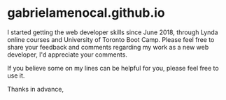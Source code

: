 # gabrielamenocal.github.io

I started getting the web developer skills since June 2018,  through Lynda online courses and University of Toronto Boot Camp.  Please feel free to share your feedback and comments regarding my work as a new web developer, I'd appreciate your comments.

If you believe some on my lines can be helpful for you, please feel free to use it.

Thanks in advance,
